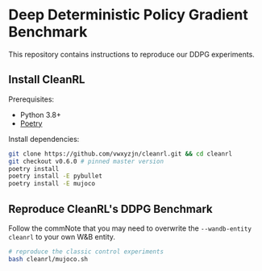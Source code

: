 # Deep Deterministic Policy Gradient Benchmark

This repository contains instructions to reproduce our DDPG experiments.

## Install CleanRL

Prerequisites:
* Python 3.8+
* [Poetry](https://python-poetry.org)

Install dependencies:

```bash
git clone https://github.com/vwxyzjn/cleanrl.git && cd cleanrl
git checkout v0.6.0 # pinned master version
poetry install
poetry install -E pybullet
poetry install -E mujoco
```

## Reproduce CleanRL's DDPG Benchmark

Follow the commNote that you may need to overwrite the `--wandb-entity cleanrl` to your own W&B entity.

```bash
# reproduce the classic control experiments
bash cleanrl/mujoco.sh
```

